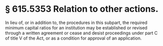 # § 615.5353   Relation to other actions.

In lieu of, or in addition to, the procedures in this subpart, the required minimum capital ratios for an institution may be established or revised through a written agreement or cease and desist proceedings under part C of title V of the Act, or as a condition for approval of an application. 




